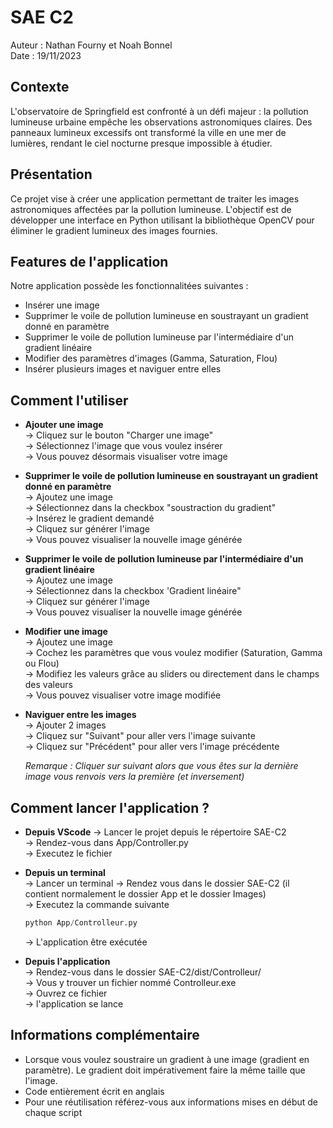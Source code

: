 # SAE C2

Auteur : Nathan Fourny et Noah Bonnel  
Date : 19/11/2023

## Contexte

L'observatoire de Springfield est confronté à un défi majeur : la pollution lumineuse urbaine empêche les observations astronomiques claires. Des panneaux lumineux excessifs ont transformé la ville en une mer de lumières, rendant le ciel nocturne presque impossible à étudier.

## Présentation

Ce projet vise à créer une application permettant de traiter les images astronomiques affectées par la pollution lumineuse. L'objectif est de développer une interface en Python utilisant la bibliothèque OpenCV pour éliminer le gradient lumineux des images fournies.

## Features de l'application

Notre application possède les fonctionnalitées suivantes :

* Insérer une image
* Supprimer le voile de pollution lumineuse en soustrayant un gradient donné en paramètre
* Supprimer le voile de pollution lumineuse par l'intermédiaire d'un gradient linéaire
* Modifier des paramètres d'images (Gamma, Saturation, Flou)
* Insérer plusieurs images et naviguer entre elles

## Comment l'utiliser

* **Ajouter une image**  
    -> Cliquez sur le bouton "Charger une image"  
    -> Sélectionnez l'image que vous voulez insérer  
    -> Vous pouvez désormais visualiser votre image  

* **Supprimer le voile de pollution lumineuse en soustrayant un gradient donné en paramètre**  
    -> Ajoutez une image  
    -> Sélectionnez dans la checkbox "soustraction du gradient"  
    -> Insérez le gradient demandé  
    -> Cliquez sur générer l'image  
    -> Vous pouvez visualiser la nouvelle image générée  

* **Supprimer le voile de pollution lumineuse par l'intermédiaire d'un gradient linéaire**  
    -> Ajoutez une image  
    -> Sélectionnez dans la checkbox 'Gradient linéaire"  
    -> Cliquez sur générer l'image  
    -> Vous pouvez visualiser la nouvelle image générée  

* **Modifier une image**   
    -> Ajoutez une image  
    -> Cochez les paramètres que vous voulez modifier (Saturation, Gamma ou Flou)  
    -> Modifiez les valeurs grâce au sliders ou directement dans le champs des valeurs  
    -> Vous pouvez visualiser votre image modifiée  

* **Naviguer entre les images**  
    -> Ajouter 2 images  
    -> Cliquez sur "Suivant" pour aller vers l'image suivante  
    -> Cliquez sur "Précédent" pour aller vers l'image précédente  

    *Remarque : Cliquer sur suivant alors que vous êtes sur la dernière image vous renvois vers la première (et inversement)*

## Comment lancer l'application ?

* **Depuis VScode**
    -> Lancer le projet depuis le répertoire SAE-C2  
    -> Rendez-vous dans App/Controller.py  
    -> Executez le fichier

* **Depuis un terminal**  
    -> Lancer un terminal
    -> Rendez vous dans le dossier SAE-C2 (il contient normalement le dossier App et le dossier Images)  
    -> Executez la commande suivante  

    ```py
    python App/Controlleur.py
    ```

    -> L'application être exécutée  

* **Depuis l'application**  
    -> Rendez-vous dans le dossier SAE-C2/dist/Controlleur/  
    -> Vous y trouver un fichier nommé Controlleur.exe  
    -> Ouvrez ce fichier  
    -> l'application se lance  

## Informations complémentaire

* Lorsque vous voulez soustraire un gradient à une image (gradient en paramètre). Le gradient doit impérativement faire la même taille que l'image.
* Code entièrement écrit en anglais
* Pour une réutilisation référez-vous aux informations mises en début de chaque script